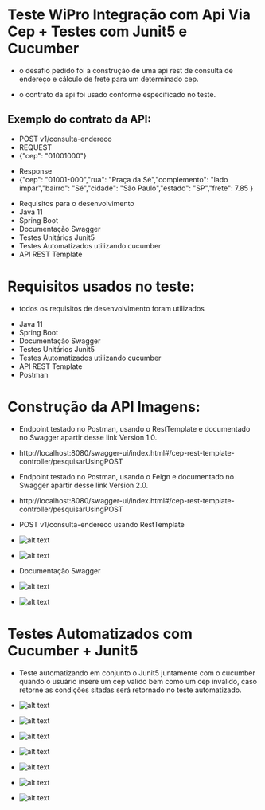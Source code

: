 # Teste WiPro Integração com Api Via Cep + Testes com Junit5 e Cucumber

- o desafio pedido foi a construção de uma api rest de consulta de endereço e cálculo de frete para um determinado cep.

- o contrato da api foi usado conforme especificado no teste.

## Exemplo do contrato da API:

- POST v1/consulta-endereco
- REQUEST
- {"cep": "01001000"}
* Response
* {"cep": "01001-000","rua": "Praça da Sé","complemento": "lado ímpar","bairro": "Sé","cidade": "São Paulo","estado": "SP","frete": 7.85 }

- Requisitos para o desenvolvimento
- Java 11
- Spring Boot
- Documentação Swagger
- Testes Unitários Junit5
- Testes Automatizados utilizando cucumber
- API REST Template

# Requisitos usados no teste:
* todos os requisitos de desenvolvimento foram utilizados
- Java 11
- Spring Boot
- Documentação Swagger
- Testes Unitários Junit5
- Testes Automatizados utilizando cucumber
- API REST Template
- Postman

# Construção da API Imagens:

- Endpoint testado no Postman, usando o RestTemplate e documentado no Swagger apartir desse link Version 1.0.
- http://localhost:8080/swagger-ui/index.html#/cep-rest-template-controller/pesquisarUsingPOST
- Endpoint testado no Postman, usando o Feign e documentado no Swagger apartir desse link Version 2.0.
- http://localhost:8080/swagger-ui/index.html#/cep-rest-template-controller/pesquisarUsingPOST

- POST v1/consulta-endereco usando RestTemplate
- ![alt text](https://github.com/FireXtz/WiProTeste/blob/main/src/main/resources/images/EnderecoSP.png)

- ![alt text](https://github.com/FireXtz/WiProTeste/blob/main/src/main/resources/images/EnderecoRS.png)

- Documentação Swagger

- ![alt text](https://github.com/FireXtz/WiProTeste/blob/main/src/main/resources/images/SwaggerApi.png)
- ![alt text](https://github.com/FireXtz/WiProTeste/blob/main/src/main/resources/images/SwaggerDocumentacao.png)

# Testes Automatizados com Cucumber + Junit5
- Teste automatizando em conjunto o Junit5 juntamente com o cucumber quando o usuário insere um cep valido bem como um cep invalido, caso retorne as condições sitadas será retornado no teste automatizado.

- ![alt text](https://github.com/FireXtz/WiProTeste/blob/main/src/main/resources/images/Cucumber1.png)

- ![alt text](https://github.com/FireXtz/WiProTeste/blob/main/src/main/resources/images/Cucumber2.png)

- ![alt text](https://github.com/FireXtz/WiProTeste/blob/main/src/main/resources/images/Cucumber2.png)

- ![alt text](https://github.com/FireXtz/WiProTeste/blob/main/src/main/resources/images/CucumberProperties.png)

- ![alt text](https://github.com/FireXtz/WiProTeste/blob/main/src/main/resources/images/CucumberTeste.png)

- ![alt text](https://github.com/FireXtz/WiProTeste/blob/main/src/main/resources/images/CucumberTesteRunner.png)
- ![alt text](https://github.com/FireXtz/WiProTeste/blob/main/src/main/resources/images/Junit5.png)




